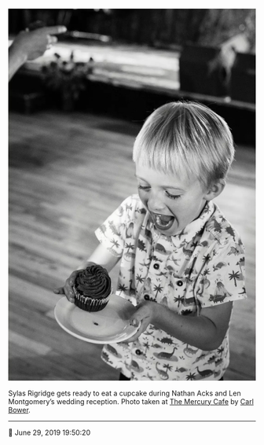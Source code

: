 ![Sylas Rigridge gets ready to eat a cupcake](assets/6539f9a218348880060dcde78dffdada.webp)

Sylas Rigridge gets ready to eat a cupcake during Nathan Acks and Len Montgomery’s wedding reception. Photo taken at [The Mercury Cafe](http://mercurycafe.com/) by [Carl Bower](http://carlbowerphotos.com/).

- - - -

<span aria-hidden="true">📅</span> June 29, 2019 19:50:20
